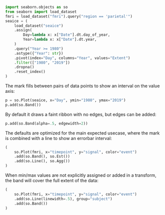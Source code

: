 ```python
import seaborn.objects as so
from seaborn import load_dataset
fmri = load_dataset("fmri").query("region == 'parietal'")
seaice = (
    load_dataset("seaice")
    .assign(
        Day=lambda x: x["Date"].dt.day_of_year,
        Year=lambda x: x["Date"].dt.year,
    )
    .query("Year >= 1980")
    .astype({"Year": str})
    .pivot(index="Day", columns="Year", values="Extent")
    .filter(["1980", "2019"])
    .dropna()
    .reset_index()
)
```
The mark fills between pairs of data points to show an interval on the value axis:

```python
p = so.Plot(seaice, x="Day", ymin="1980", ymax="2019")
p.add(so.Band())
```
By default it draws a faint ribbon with no edges, but edges can be added:

```python
p.add(so.Band(alpha=.5, edgewidth=2))
```
The defaults are optimized for the main expected usecase, where the mark is combined with a line to show an errorbar interval:

```python
(
    so.Plot(fmri, x="timepoint", y="signal", color="event")
    .add(so.Band(), so.Est())
    .add(so.Line(), so.Agg())
)
```
When min/max values are not explicitly assigned or added in a transform, the band will cover the full extent of the data:

```python
(
    so.Plot(fmri, x="timepoint", y="signal", color="event")
    .add(so.Line(linewidth=.5), group="subject")
    .add(so.Band())
)
```


```python

```
